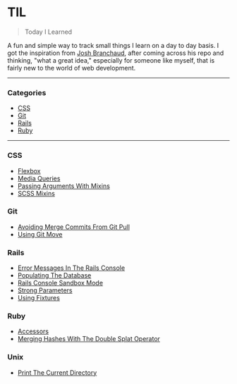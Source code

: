 # TIL

> Today I Learned

A fun and simple way to track small things I learn on a day to day basis. I got the inspiration from [Josh Branchaud](https://github.com/jbranchaud/til), after coming across his repo and thinking, "what a great idea," especially for someone like myself, that is fairly new to the world of web development.

---

### Categories
* [CSS](#css)
* [Git](#git)
* [Rails](#rails)
* [Ruby](#ruby)

---
### CSS
- [Flexbox](css/flexbox.md)
- [Media Queries](css/media-queries.md)
- [Passing Arguments With Mixins](css/passing-arguments-with-mixins.md)
- [SCSS Mixins](css/scss-mixins.md)

### Git
- [Avoiding Merge Commits From Git Pull](git/avoiding-merge-commits-from-git-pull.md)
- [Using Git Move](git/git-move.md)

### Rails
- [Error Messages In The Rails Console](rails/error-messages-in-the-rails-console.md)
- [Populating The Database](rails/populating-the-database.md)
- [Rails Console Sandbox Mode](rails/rails-console-sandbox-mode.md)
- [Strong Parameters](rails/strong-parameters.md)
- [Using Fixtures](rails/using-fixtures.md)

### Ruby

- [Accessors](ruby/accessors.md)
- [Merging Hashes With The Double Splat Operator](ruby/merging-hashes-with-the-double-splat-operator.md)

### Unix

- [Print The Current Directory](unix/print-the-current-directory.md)
